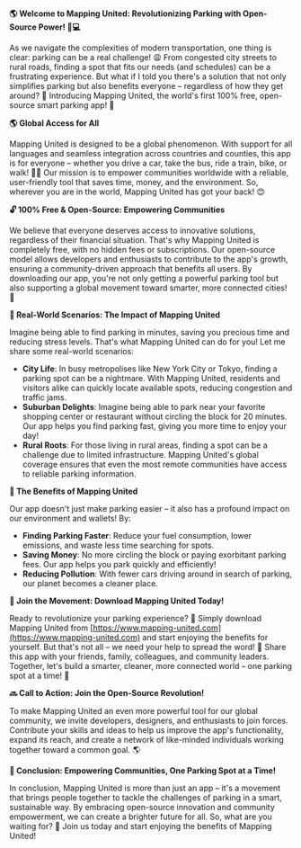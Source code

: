 **🌎 Welcome to Mapping United: Revolutionizing Parking with Open-Source Power! 🚗💻**

As we navigate the complexities of modern transportation, one thing is clear: parking can be a real challenge! 😩 From congested city streets to rural roads, finding a spot that fits our needs (and schedules) can be a frustrating experience. But what if I told you there's a solution that not only simplifies parking but also benefits everyone – regardless of how they get around? 🚀 Introducing Mapping United, the world's first 100% free, open-source smart parking app! 📲

**🌎 Global Access for All**

Mapping United is designed to be a global phenomenon. With support for all languages and seamless integration across countries and counties, this app is for everyone – whether you drive a car, take the bus, ride a train, bike, or walk! 🚶‍♀️ Our mission is to empower communities worldwide with a reliable, user-friendly tool that saves time, money, and the environment. So, wherever you are in the world, Mapping United has got your back! 😊

**🔓 100% Free & Open-Source: Empowering Communities**

We believe that everyone deserves access to innovative solutions, regardless of their financial situation. That's why Mapping United is completely free, with no hidden fees or subscriptions. Our open-source model allows developers and enthusiasts to contribute to the app's growth, ensuring a community-driven approach that benefits all users. By downloading our app, you're not only getting a powerful parking tool but also supporting a global movement toward smarter, more connected cities! 🌆

**💪 Real-World Scenarios: The Impact of Mapping United**

Imagine being able to find parking in minutes, saving you precious time and reducing stress levels. That's what Mapping United can do for you! Let me share some real-world scenarios:

* **City Life**: In busy metropolises like New York City or Tokyo, finding a parking spot can be a nightmare. With Mapping United, residents and visitors alike can quickly locate available spots, reducing congestion and traffic jams.
* **Suburban Delights**: Imagine being able to park near your favorite shopping center or restaurant without circling the block for 20 minutes. Our app helps you find parking fast, giving you more time to enjoy your day!
* **Rural Roots**: For those living in rural areas, finding a spot can be a challenge due to limited infrastructure. Mapping United's global coverage ensures that even the most remote communities have access to reliable parking information.

**🌟 The Benefits of Mapping United**

Our app doesn't just make parking easier – it also has a profound impact on our environment and wallets! By:

* **Finding Parking Faster**: Reduce your fuel consumption, lower emissions, and waste less time searching for spots.
* **Saving Money**: No more circling the block or paying exorbitant parking fees. Our app helps you park quickly and efficiently!
* **Reducing Pollution**: With fewer cars driving around in search of parking, our planet becomes a cleaner place.

**🎉 Join the Movement: Download Mapping United Today!**

Ready to revolutionize your parking experience? 🚀 Simply download Mapping United from [https://www.mapping-united.com](https://www.mapping-united.com) and start enjoying the benefits for yourself. But that's not all – we need your help to spread the word! 💬 Share this app with your friends, family, colleagues, and community leaders. Together, let's build a smarter, cleaner, more connected world – one parking spot at a time! 🌟

**🔜 Call to Action: Join the Open-Source Revolution!**

To make Mapping United an even more powerful tool for our global community, we invite developers, designers, and enthusiasts to join forces. Contribute your skills and ideas to help us improve the app's functionality, expand its reach, and create a network of like-minded individuals working together toward a common goal. 🌎

**👋 Conclusion: Empowering Communities, One Parking Spot at a Time!**

In conclusion, Mapping United is more than just an app – it's a movement that brings people together to tackle the challenges of parking in a smart, sustainable way. By embracing open-source innovation and community empowerment, we can create a brighter future for all. So, what are you waiting for? 🚀 Join us today and start enjoying the benefits of Mapping United!
